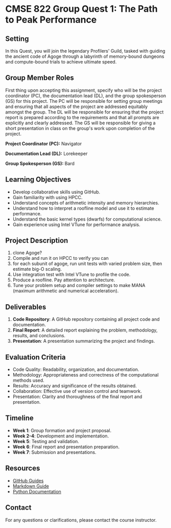 # CMSE 822 Group Quest 1: The Path to Peak Performance

## Setting

In this Quest, you will join the legendary Profilers' Guild, tasked with guiding the ancient code of Agoge through a labyrinth of memory-bound dungeons and compute-bound trials to achieve ultimate speed.

## Group Member Roles

First thing upon accepting this assignment, specify who will be the project coordinator (PC), the documentation lead (DL), and the group spokesperson (GS) for this project. The PC will be responsible for setting group meetings and ensuring that all aspects of the project are addressed equitably amongst the group. The DL will be responsible for ensuring that the project report is prepared according to the requirements and that all prompts are explicitly and clearly addressed. The GS will be responsible for giving a short presentation in class on the group's work upon completion of the project.

**Project Coordinator (PC):** Navigator

**Documentation Lead (DL):** Lorekeeper

**Group Spokesperson (GS):** Bard 

## Learning Objectives

- Develop collaborative skills using GitHub.
- Gain familiarity with using HPCC.
- Understand concepts of arithmetic intensity and memory hierarchies. 
- Understand how to interpret a roofline model and use it to estimate performance.
- Understand the basic kernel types (dwarfs) for computational science. 
- Gain experience using Intel VTune for performance analysis.

## Project Description

1. clone Agoge?
2. Compile and run it on HPCC to verify you can
3. for each subunit of agoge, run unit tests with varied problem size, then estimate big-O scaling.
4. Use integration test with Intel VTune to profile the code.
5. Produce a roofline. Pay attention to architecture.
6. Tune your problem setup and compiler settings to make MANA (maximum arithmetic and numerical acceleration).

## Deliverables

1. **Code Repository**: A GitHub repository containing all project code and documentation.
2. **Final Report**: A detailed report explaining the problem, methodology, results, and conclusions.
3. **Presentation**: A presentation summarizing the project and findings.

## Evaluation Criteria

- Code Quality: Readability, organization, and documentation.
- Methodology: Appropriateness and correctness of the computational methods used.
- Results: Accuracy and significance of the results obtained.
- Collaboration: Effective use of version control and teamwork.
- Presentation: Clarity and thoroughness of the final report and presentation.

## Timeline

- **Week 1**: Group formation and project proposal.
- **Week 2-4**: Development and implementation.
- **Week 5**: Testing and validation.
- **Week 6**: Final report and presentation preparation.
- **Week 7**: Submission and presentations.

## Resources

- [GitHub Guides](https://guides.github.com/)
- [Markdown Guide](https://www.markdownguide.org/)
- [Python Documentation](https://docs.python.org/3/)

## Contact

For any questions or clarifications, please contact the course instructor.
